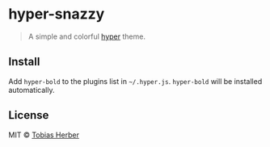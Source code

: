 # hyper-snazzy

> A simple and colorful [hyper](https://hyper.is) theme.

## Install

Add `hyper-bold` to the plugins list in `~/.hyper.js`.
`hyper-bold` will be installed automatically.

## License

MIT © [Tobias Herber](https://tobihrbr.com)
